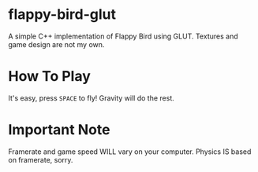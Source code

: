 # flappy-bird-glut
A simple C++ implementation of Flappy Bird using GLUT. Textures and game design are not my own.

# How To Play
It's easy, press `SPACE` to fly! Gravity will do the rest.

# Important Note
Framerate and game speed WILL vary on your computer. Physics IS based on framerate, sorry.
